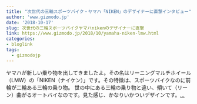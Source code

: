 ```yaml
---
title: "次世代の三輪スポーツバイク・ヤマハ「NIKEN」のデザイナーに直撃インタビュー"
author: 'www.gizmodo.jp'
date: '2018-10-17'
slug: 次世代の三輪スポーツバイクヤマハnikenのデザイナーに直撃
link: https://www.gizmodo.jp/2018/10/yamaha-niken-lmw.html
categories:
- bloglink
tags:
  - gizmodojp
---
```


ヤマハが新しい乗り物を出してきましたよ。その名はリーニングマルチホイール（LMW）の「NIKEN（ナイケン）」です。その特徴は、スポーツバイクなのに前輪が二輪ある三輪の乗り物。 世の中にある三輪の乗り物と違い、傾いて（リーン）曲がるオートバイなのです。見た感じ、かなりいかついデザインです。[... <i class="fas fa-external-link-alt"></i>](https://www.gizmodo.jp/2018/10/yamaha-niken-lmw.html)

